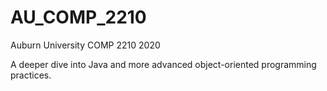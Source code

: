 # AU_COMP_2210
Auburn University COMP 2210 2020

A deeper dive into Java and more advanced object-oriented programming practices.
